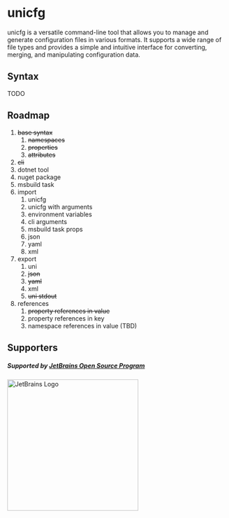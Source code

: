 # unicfg

unicfg is a versatile command-line tool that allows you to manage and generate configuration files in various formats.
It supports a wide range of file types and provides a simple and intuitive interface for converting, merging, and
manipulating configuration data.

## Syntax

TODO

## Roadmap

1. ~~base syntax~~
    1. ~~namespaces~~
    2. ~~properties~~
    3. ~~attributes~~
2. ~~cli~~
3. dotnet tool
4. nuget package
5. msbuild task
6. import
    1. unicfg
    2. unicfg with arguments
    3. environment variables
    4. cli arguments
    5. msbuild task props
    6. json
    7. yaml
    8. xml
7. export
    1. uni
    2. ~~json~~
    3. ~~yaml~~
    4. xml
    5. ~~uni stdout~~
8. references
    1. ~~property references in value~~
    2. property references in key
    3. namespace references in value (TBD)

## Supporters

##### Supported by [JetBrains Open Source Program](https://jb.gg/OpenSourceSupport)

[<img alt="JetBrains Logo" src="https://resources.jetbrains.com/storage/products/company/brand/logos/jb_beam.png" width="300">](https://jb.gg/OpenSourceSupport)
